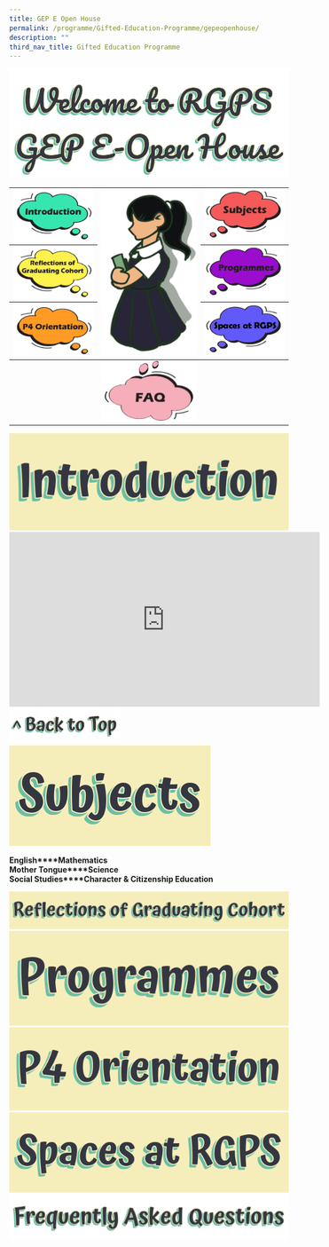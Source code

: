 ```yaml
---
title: GEP E Open House
permalink: /programme/Gifted-Education-Programme/gepeopenhouse/
description: ""
third_nav_title: Gifted Education Programme
---
```

<img src="/images/title.png" style="align: center">

<table><thead><tr><th><img src="/images/sb_intro2.png"></th><th rowspan="3"><img src="/images/rgpsgepgirl_2.png"></th><th><img src="/images/sb_subjects2.png"></th></tr><tr><th><img src="/images/sb_grad2.png"></th><th><img src="/images/sb_program2.png"></th></tr><tr><th><img src="/images/sb_P4Orient.png"></th><th><img src="/images/sb_spaces2.png"></th></tr></thead><tbody><tr><td></td><td><img src="/images/sb_faq2.png"></td><td></td></tr></tbody></table>

<img src="/images/intro.png" style="align: center">
<br/>

<iframe align="center" width="560" height="315" src="https://www.youtube.com/embed/nzFl7DkRwj4" title="YouTube video player" frameborder="0" allow="accelerometer; autoplay; clipboard-write; encrypted-media; gyroscope; picture-in-picture" allowfullscreen></iframe>

<br/>
<img src="/images/top.png" style="width: 200px; align: center">

<img src="/images/subjects.png" style="align: center">

**English****Mathematics**  
**Mother Tongue****Science**  
**Social Studies****Character & Citizenship Education**

<img src="/images/reflection1.png" style="align: center">

<img src="/images/program.png" style="align: center">

<img src="/images/p4orientation.png" style="align: center">

<img src="/images/spaces.png" style="align: center">

<img src="/images/FAQ.png" style="align: center">